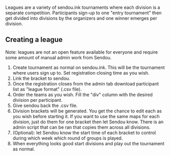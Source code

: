 Leagues are a variety of sendou.ink tournaments where each division is a separate competition. Participants sign-up to one "entry tournament" then get divided into divisions by the organizers and one winner emerges per division.

## Creating a league

Note: leagues are not an open feature available for everyone and require some amount of manual admin work from Sendou.

1) Create tournament as normal on sendou.ink. This will be the tournament where users sign up to. Set registration closing time as you wish.
2) Link the bracket to sendou.
3) Once the registration closes from the admin tab download participant list as "league format" (.csv file).
4) Order the teams as you wish. Fill the "div" column with the desired division per participant.
5) Give sendou back the .csv file.
6) Division brackets will be generated. You get the chance to edit each as you wish before starting it. If you want to use the same maps for each division, just do them for one bracket then let Sendou know. There is an admin script that can be ran that copies them across all divisions.
7) (Optional): let Sendou know the start time of each bracket to control during which week which round of groups is played.
8) When everything looks good start divisions and play out the tournament as normal.

